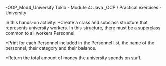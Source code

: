  -OOP_Mod4_University
Tokio - Module 4: Java _OCP / Practical exercises - University

In this hands-on activity:
*Create a class and subclass structure that represents university workers. In this structure, there must be a superclass common to all workers Personnel

*Print for each Personnel included in the Personnel list, the name of the personnel, their category and their balance.

*Return the total amount of money the university spends on staff.
